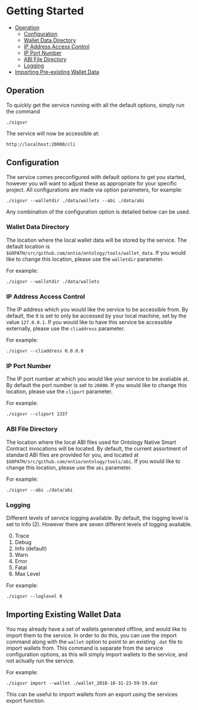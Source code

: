 
# Getting Started

- [Operation](#operation)
  - [Configuration](#configuration)
  - [Wallet Data Directory](#wallet-data-directory)
  - [IP Address Access Control](#ip-address-access-control)
  - [IP Port Number](#ip-port-number)
  - [ABI File Directory](#abi-file-directory)
  - [Logging](#logging)
- [Importing Pre-existing Wallet Data](#importing-existing-wallet-data)

## Operation
To quickly get the service running with all the default options, simply run the command
```
./sigsvr
```
The service will now be accessible at:
```
http://localhost:20000/cli
```

## Configuration
The service comes preconfigured with default options to get you started, however you will want to adjust these as appropriate for your specific project. All configurations are made via option parameters, for example:

```
./sigsvr --walletdir ./data/wallets --abi ./data/abi
```
Any combination of the configuration option is detailed below can be used.

### Wallet Data Directory
The location where the local wallet data will be stored by the service. The default location is `$GOPATH/src/github.com/ontio/ontology/tools/wallet_data`. If you would like to change this location, please use the `walletdir` parameter.

For example:
```
./sigsvr --walletdir ./data/wallets
```

### IP Address Access Control
The IP address which you would like the service to be accessible from. By default, the it is set to only be accessed by your local machine, set by the value `127.0.0.1`. If you would like to have this service be accessible externally, please use the `cliaddress` parameter.

For example:
```
./sigsvr --cliaddress 0.0.0.0
```

### IP Port Number
The IP port number at which you would like your service to be avaliable at. By default the port number is set to `20000`. If you would like to change this location, please use the `cliport` parameter.

For example:
```
./sigsvr --cliport 1337
```

### ABI File Directory
The location where the local ABI files used for Ontology Native Smart Contract invocations will be located. By default, the current assortment of standard ABI files are provided for you, and located at `$GOPATH/src/github.com/ontio/ontology/tools/abi`. If you would like to change this location, please use the `abi` parameter.

For example:
```
./sigsvr --abi ./data/abi
```

### Logging
Different levels of service logging available. By default, the logging level is set to Info (2). However there are seven different levels of logging available.

0. Trace
1. Debug
2. Info (default)
3. Warn
4. Error
5. Fatal
6. Max Level

For example:
```
./sigsvr --loglevel 0
```

## Importing Existing Wallet Data
You may already have a set of wallets generated offline, and would like to import them to the service. In order to do this, you can use the import command along with the `wallet` option to point to an existing `.dat` file to import wallets from. This command is separate from the service configuration options, as this will simply import wallets to the service, and not actually run the service.

For example:
```
./sigsvr import --wallet ./wallet_2018-10-31-23-59-59.dat
```

This can be useful to import wallets from an export using the services export function.
